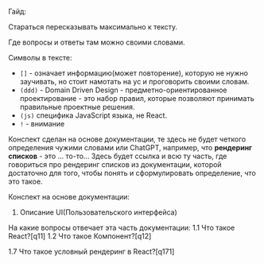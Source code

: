 Гайд:

Стараться пересказывать максимально к тексту.

Где вопросы и ответы там можно своими словами.

Символы в тексте:

- `[]` - означает информацию(может повторение), которую не нужно заучивать, но стоит намотать на ус и проговорить своими словам.
- `(ddd)` - Domain Driven Design - предметно-ориентированное проектирование - это набор правил, которые позволяют принимать правильные проектные решения.
- `(js)` специфика JavaScript языка, не React.
- `!` - внимание

Конспект сделан на основе документации, те здесь не будет четкого определения чужими словами или ChatGPT, например, что **рендеринг списков** - это ... то-то... Здесь будет ссылка и всю ту часть, где говориться про рендеринг списков из документации, которой достаточно для того, чтобы понять и сформулировать определение, что это такое.

Конспект на основе документации:

1. Описание UI(Пользовательского интерфейса)

На какие вопросы отвечает эта часть документации:
1.1 Что такое React?[q11]
1.2 Что такое Компонент?[q12]

1.7 Что такое условный рендеринг в React?[q171]
